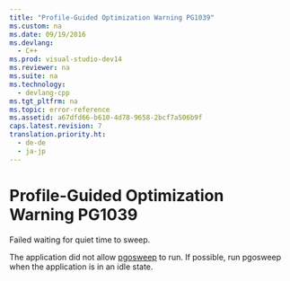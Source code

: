 ```yaml
---
title: "Profile-Guided Optimization Warning PG1039"
ms.custom: na
ms.date: 09/19/2016
ms.devlang: 
  - C++
ms.prod: visual-studio-dev14
ms.reviewer: na
ms.suite: na
ms.technology: 
  - devlang-cpp
ms.tgt_pltfrm: na
ms.topic: error-reference
ms.assetid: a67dfd66-b610-4d78-9658-2bcf7a506b9f
caps.latest.revision: 7
translation.priority.ht: 
  - de-de
  - ja-jp
---
```

# Profile-Guided Optimization Warning PG1039
Failed waiting for quiet time to sweep.  
  
 The application did not allow [pgosweep](../vs140/pgosweep.md) to run.  If possible, run pgosweep when the application is in an idle state.